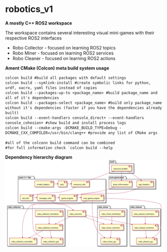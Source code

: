 # robotics_v1

**A mostly C++ ROS2 workspace**

The workspace contains several interesting visual mini-games with their respective ROS2 interfaces
- Robo Collector - focused on learning ROS2 topics
- Robo Miner - focused on learning ROS2 services
- Robo Cleaner - focused on learning ROS2 actions

**Ament CMake (Colcon) meta build system usage**
```
colcon build #build all packages with default settings
colcon build --symlink-install #create symbolic links for python, urdf, xacro, yaml files instead of copies
colcon build --packages-up-to <package_name> #build package_name and all of it's dependencies
colcon build --packages-select <package_name> #build only package_name without it's dependencies (faster if you have the dependencies already built)
colcon build --event-handlers console_direct+ --event-handlers console_cohesion+ #show build and install process logs
colcon build --cmake-args -DCMAKE_BUILD_TYPE=Debug -DCMAKE_CXX_COMPILER=/usr/bin/clang++ #provide any list of CMake args

#all of the colconn build command can be combined
#for full information check `colcon build --help
```

**Dependency hierarchy diagram**
![](doc/hierarchy_diagram.svg)